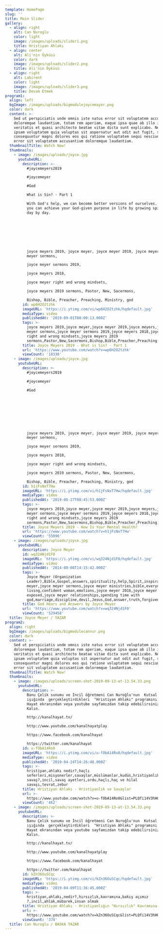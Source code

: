 ```yaml
---
template: HomePage
slug: ''
title: Main Slider
gallery:
  - align: right
    alt: Can Nuroglu
    color: light
    image: /images/uploads/slider1.png
    title: Hristiyan Ahlakı
  - align: center
    alt: Ali'nin Öyküsü
    color: dark
    image: /images/uploads/slider2.png
    title: Ali'nin Öyküsü
  - align: right
    alt: Labirent
    color: light
    image: /images/uploads/slider3.png
    title: Devam Etmek
program1:
  align: left
  bgImage: /images/uploads/bigmodulejoycemayer.png
  color: dark
  content: >-
    Sed ut perspiciatis unde omnis iste natus error sit voluptatem accusantium
    doloremque laudantium, totam rem aperiam, eaque ipsa quae ab illo inventore
    veritatis et quasi architecto beatae vitae dicta sunt explicabo. Nemo enim
    ipsam voluptatem quia voluptas sit aspernatur aut odit aut fugit, sed quia
    consequuntur magni dolores eos qui ratione voluptatem sequi nesciunt. Natus
    error sit voluptatem accusantium doloremque laudantium.
  thumbnailTitle: Watch Now!
  thumbnails:
    - image: /images/uploads/joyce.jpg
      youtubeURL:
        description: >-
          #joycemeyers2019

          #joycemeyer

          #God

          What is Sin? - Part 1

          With God's help, we can become better versions of ourselves. Learn how
          you can achieve your God-given purpose in life by growing spiritually
          day by day.








          joyce meyers 2019, joyce meyer, joyce meyer 2019, joyce meyers, joyce
          meyer sermons, 

          joyce meyer sermons 2019, 

          joyce meyers 2018, 

          joyce meyer right and wrong mindsets, 

          joyce meyers 2019 sermons, Pastor, New, Sacermons, 

          Bishop, Bible, Preacher, Preaching, Ministry, god
        id: wp6H2O2tzhk
        imageURL: 'https://i.ytimg.com/vi/wp6H2O2tzhk/hqdefault.jpg'
        mediaType: video
        publishedAt: '2019-09-01T08:00:13.000Z'
        tags: >-
          joyce meyers 2019,joyce meyer,joyce meyer 2019,joyce meyers,joyce
          meyer sermons,joyce meyer sermons 2019,joyce meyers 2018,joyce meyer
          right and wrong mindsets,joyce meyers 2019
          sermons,Pastor,New,Sacermons,Bishop,Bible,Preacher,Preaching,Ministry,god
        title: Joyce Meyers 2019 - What is Sin? - Part 1
        url: 'https://www.youtube.com/watch?v=wp6H2O2tzhk'
        viewCount: '18338'
    - image: /images/uploads/joyce.jpg
      youtubeURL:
        description: >-
          #joycemeyers2019

          #joycemeyer

          #God









          joyce meyers 2019, joyce meyer, joyce meyer 2019, joyce meyers, joyce
          meyer sermons, 

          joyce meyer sermons 2019, 

          joyce meyers 2018, 

          joyce meyer right and wrong mindsets, 

          joyce meyers 2019 sermons, Pastor, New, Sacermons, 

          Bishop, Bible, Preacher, Preaching, Ministry, god
        id: h1jFsNxT7Hw
        imageURL: 'https://i.ytimg.com/vi/h1jFsNxT7Hw/hqdefault.jpg'
        mediaType: video
        publishedAt: '2019-08-27T08:45:53.000Z'
        tags: >-
          joyce meyers 2019,joyce meyer,joyce meyer 2019,joyce meyers,joyce
          meyer sermons,joyce meyer sermons 2019,joyce meyers 2018,joyce meyer
          right and wrong mindsets,joyce meyers 2019
          sermons,Pastor,New,Sacermons,Bishop,Bible,Preacher,Preaching,Ministry,god
        title: Joyce Meyers 2019 - How Is Your Mental Health?
        url: 'https://www.youtube.com/watch?v=h1jFsNxT7Hw'
        viewCount: '55096'
    - image: /images/uploads/joyce.jpg
      youtubeURL:
        description: Joyce Meyer
        id: wq324Njd1F0
        imageURL: 'https://i.ytimg.com/vi/wq324Njd1F0/hqdefault.jpg'
        mediaType: video
        publishedAt: '2014-08-08T14:15:42.000Z'
        tags: >-
          Joyce Meyer (Organization
          Leader),Bible,Gospel,answers,spirituality,help,Spirit,inspiration,joyce
          meyer,joyce meyer sermons,joyce meyer ministries,bible,everyday
          living,confident woman,emotions,joyce meyer 2016,joyce meyer
          exposed,joyce meyer relationships,spending time with
          god,marriage,discipline,devil,Jesus,God,answer,truth,forgiveness,satan,evil,hope,love,faith,scriptures,sermon,life,motivation,gospel
        title: God Hears and Answers by Joyce Meyer
        url: 'https://www.youtube.com/watch?v=wq324Njd1F0'
        viewCount: '529458'
  title: Joyce Meyer / YAZAR
program2:
  align: right
  bgImage: /images/uploads/bigmodulecannur.png
  color: dark
  content: >-
    Sed ut perspiciatis unde omnis iste natus error sit voluptatem accusantium
    doloremque laudantium, totam rem aperiam, eaque ipsa quae ab illo inventore
    veritatis et quasi architecto beatae vitae dicta sunt explicabo. Nemo enim
    ipsam voluptatem quia voluptas sit aspernatur aut odit aut fugit, sed quia
    consequuntur magni dolores eos qui ratione voluptatem sequi nesciunt. Natus
    error sit voluptatem accusantium doloremque laudantium.
  thumbnailTitle: Watch Now!
  thumbnails:
    - image: /images/uploads/screen-shot-2019-09-13-at-13.54.33.png
      youtubeURL:
        description: >-
          Banu Çelik sunumu ve İncil öğretmeni Can Nuroğlu'nun  Kutsal Kitap
          ışığında  gerçekleştirdikleri  "Hristiyan Ahlakı" programını Kanal
          Hayat ekranından veya youtube sayfamızdan takip edebilirsiniz.Esen
          Kalın.

          http://kanalhayat.tv/

          http://www.youtube.com/kanalhayatplay

          https://www.facebook.com/kanalhayat

          https://twitter.com/kanalhayat
        id: u-fObA14Ro0
        imageURL: 'https://i.ytimg.com/vi/u-fObA14Ro0/hqdefault.jpg'
        mediaType: video
        publishedAt: '2019-04-24T14:26:48.000Z'
        tags: >-
          hristiyan,ahlakı nedir?,haçlı
          seferleri,misyonerler,savaşlar,müslümanlar,kudüs,hristiyanlık ve
          savaş?,incil,savaş ayetleri,ordu,haçlı,haç ve hilal
          savaşı,tevrat,zebur
        title: Hristiyan Ahlakı - Hristiyanlık ve Savaşlar
        url: >-
          https://www.youtube.com/watch?v=u-fObA14Ro0&list=PLQfi14V3hH0KcWHHuz9dinoQy3i-Rftjy&index=7
        viewCount: '462'
    - image: /images/uploads/screen-shot-2019-09-13-at-13.54.33.png
      youtubeURL:
        description: >-
          Banu Çelik sunumu ve İncil öğretmeni Can Nuroğlu'nun  Kutsal Kitap
          ışığında  gerçekleştirdikleri  "Hristiyan Ahlakı" programını Kanal
          Hayat ekranından veya youtube sayfamızdan takip edebilirsiniz.Esen
          Kalın.

          http://kanalhayat.tv/

          http://www.youtube.com/kanalhayatplay

          https://www.facebook.com/kanalhayat

          https://twitter.com/kanalhayat
        id: kZn36OuSCqc
        imageURL: 'https://i.ytimg.com/vi/kZn36OuSCqc/hqdefault.jpg'
        mediaType: video
        publishedAt: '2019-04-09T11:36:45.000Z'
        tags: >-
          hristiyan,ahlakı,nedir?,hırsızlık,kavramına,bakış açımız
          ?,incil,ahlak,mübarek,insan olmak
        title: Hristiyan Ahlakı - Hristiyanlığın "Hırsızlık" Kavramına Bakışı Nedir?
        url: >-
          https://www.youtube.com/watch?v=kZn36OuSCqc&list=PLQfi14V3hH0KcWHHuz9dinoQy3i-Rftjy&index=8
        viewCount: '374'
  title: Can Nuroglu / BASKA YAZAR
---
```


